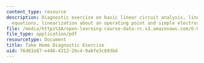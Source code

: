 ```yaml
---
content_type: resource
description: Diagnostic exercise on basic linear circuit analysis, linear differential
  equations, linearization about an operating point and simple electrostatics.
file: /media/https%3A/open-learning-course-data-rc.s3.amazonaws.com/6-012-microelectronic-devices-and-circuits-fall-2009/76d81e87e446421226c49abfe3c693b4_MIT6_012F09_diagnostic_soln.pdf
file_type: application/pdf
resourcetype: Document
title: Take Home Diagnostic Exercise
uid: 76d81e87-e446-4212-26c4-9abfe3c693b4
---
```

